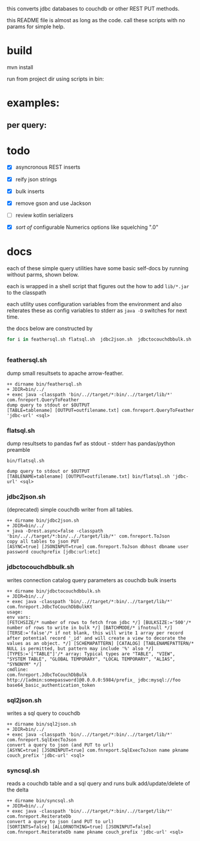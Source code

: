 this converts jdbc databases to couchdb or other REST PUT methods.

this README file is almost as long as the code.  call these scripts with no params for simple help. 


# build
mvn install 

run from project dir using scripts in bin:

# examples:

## per query:

 
# todo
  * [x] asyncronous REST inserts 
  * [x] reify json strings
  * [X] bulk inserts
  * [X] remove gson and use Jackson
  * [ ] review kotlin serializers
  * [X] *sort of* configurable Numerics options like squelching ".0" 
  
 
# docs

each of these simple query utilities have some basic self-docs by running without parms, shown below.

each is wrapped in a shell script that figures out the how to add `lib/*.jar` to the classpath

each utility uses configuration variables from the environment and also reiterates these as config variables to stderr as `java -D` switches for next time.

the docs below are constructed by 
```bash
for i in feathersql.sh flatsql.sh  jdbc2json.sh  jdbctocouchdbbulk.sh  sql2json.sh syncsql.sh;  do echo '###' $i ;echo ;echo '```';bin/$i 2>&1 |while read;do  echo $REPLY  ;done; echo '```';echo;done
 
```

### feathersql.sh

dump small resultsets to apache arrow-feather.

```
++ dirname bin/feathersql.sh
+ JDIR=bin/../
+ exec java -classpath 'bin/..//target/*:bin/..//target/lib/*' com.fnreport.QueryToFeather
dump query to stdout or $OUTPUT
[TABLE=tablename] [OUTPUT=outfilename.txt] com.fnreport.QueryToFeather 'jdbc-url' <sql>
```

### flatsql.sh

dump resultsets to pandas fwf as stdout - stderr has pandas/python preamble

```
bin/flatsql.sh

dump query to stdout or $OUTPUT
[TABLENAME=tablename] [OUTPUT=outfilename.txt] bin/flatsql.sh 'jdbc-url' <sql>

```

### jdbc2json.sh

(deprecated) simple couchdb writer from all tables.

```
++ dirname bin/jdbc2json.sh
+ JDIR=bin/../
+ java -Drest.async=false -classpath 'bin/.././target/*:bin/.././target/lib/*' com.fnreport.ToJson
copy all tables to json PUT
[ASYNC=true] [JSONINPUT=true] com.fnreport.ToJson dbhost dbname user password couchprefix [jdbc:url:etc]
```

### jdbctocouchdbbulk.sh

writes connection catalog  query parameters as couchdb bulk inserts  

```
++ dirname bin/jdbctocouchdbbulk.sh
+ JDIR=bin/../
+ exec java -classpath 'bin/..//target/*:bin/..//target/lib/*' com.fnreport.JdbcToCouchDbBulkKt
usage:
env vars:
[FETCHSIZE/* number of rows to fetch from jdbc */] [BULKSIZE:='500'/* number of rows to write in bulk */] [BATCHMODE/* ifnotnull */] [TERSE:='false'/* if not blank, this will write 1 array per record after potential record '_id' and will create a view to decorate the values as an object. */] [SCHEMAPATTERN] [CATALOG] [TABLENAMEPATTERN/* NULL is permitted, but pattern may include '%' also */] [TYPES:='["TABLE"]'/* array: Typical types are "TABLE", "VIEW", "SYSTEM TABLE", "GLOBAL TEMPORARY", "LOCAL TEMPORARY", "ALIAS", "SYNONYM" */]
cmdline:
com.fnreport.JdbcToCouchDbBulk http://[admin:somepassword]@0.0.0.0:5984/prefix_ jdbc:mysql://foo base64_basic_authentication_token
```

### sql2json.sh

writes a sql query to couchdb

```
++ dirname bin/sql2json.sh
+ JDIR=bin/../
+ exec java -classpath 'bin/..//target/*:bin/..//target/lib/*' com.fnreport.SqlExecToJson
convert a query to json (and PUT to url)
[ASYNC=true] [JSONINPUT=true] com.fnreport.SqlExecToJson name pkname couch_prefix 'jdbc-url' <sql>
```

### syncsql.sh

reads a couchdb table and a sql query and runs bulk add/update/delete of the delta

```
++ dirname bin/syncsql.sh
+ JDIR=bin/../
+ exec java -classpath 'bin/..//target/*:bin/..//target/lib/*' com.fnreport.ReiterateDb
convert a query to json (and PUT to url)
[SORTINTS=false] [ALLORNOTHING=true] [JSONINPUT=false] com.fnreport.ReiterateDb name pkname couch_prefix 'jdbc-url' <sql>
```

 
